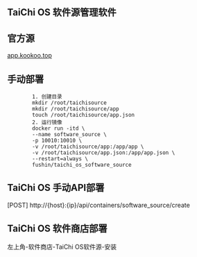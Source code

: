 ## TaiChi OS 软件源管理软件

## 官方源

[app.kookoo.top](https://taichi.evautocar.com/)

## 手动部署

            1. 创建目录
            mkdir /root/taichisource
            mkdir /root/taichisource/app
            touch /root/taichisource/app.json
            2. 运行镜像
            docker run -itd \
            --name software_source \
            -p 10010:10010 \
            -v /root/taichisource/app:/app/app \
            -v /root/taichisource/app.json:/app/app.json \
            --restart=always \
            fushin/taichi_os_software_source

## TaiChi OS 手动API部署

[POST] http://{host}:{ip}/api/containers/software_source/create

## TaiChi OS 软件商店部署

左上角-软件商店-TaiChi OS软件源-安装
